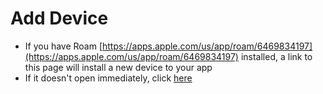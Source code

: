 # Add Device

-   If you have Roam [https://apps.apple.com/us/app/roam/6469834197](https://apps.apple.com/us/app/roam/6469834197) installed, a link to this page will install a new device to your app
-   If it doesn't open immediately, click [here](roamforroku://roam.msd3.io/deep-link/add-device)

<script>
document.addEventListener('DOMContentLoaded', (event) => {
const queryParams = new URLSearchParams(window.location.search);
const anchorElements = document.querySelectorAll('a');
anchorElements.forEach((anchor) => {
if (anchor.textContent === 'here') {
const queryParamsString = queryParams.toString();
anchor.href = `roamforroku://roam.msd3.io/deep-link/add-device?${queryParamsString}`;
setTimeout(() => {
anchor.click()
}, 200);
}
});
});
</script>
